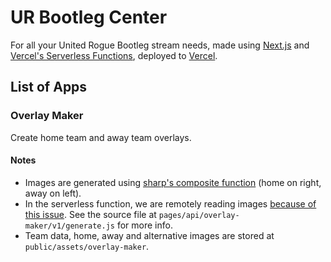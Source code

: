 # UR Bootleg Center
For all your United Rogue Bootleg stream needs, made using [Next.js](https://nextjs.org/) and [Vercel's Serverless Functions](https://vercel.com/docs/v2/serverless-functions/introduction), deployed to [Vercel](https://vercel.com/).

## List of Apps
### Overlay Maker
Create home team and away team overlays.

#### Notes
* Images are generated using [sharp's composite function](https://sharp.pixelplumbing.com/api-composite) (home on right, away on left).
* In the serverless function, we are remotely reading images [because of this issue](https://github.com/zeit/next.js/issues/8251). See the source file at `pages/api/overlay-maker/v1/generate.js` for more info.
* Team data, home, away and alternative images are stored at `public/assets/overlay-maker`.
